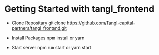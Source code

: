 # Getting Started with tangl_frontend


* Clone Repositary
git clone https://github.com/Tangl-capital-partners/tangl_frontend.git

* Install Packages
npm install or yarn

* Start server
npm run start or yarn start
  
